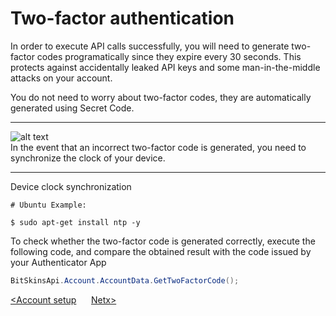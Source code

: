 # Two-factor authentication

In order to execute API calls successfully, you will need to generate two-factor codes programatically since they expire every 30 seconds. This protects against accidentally leaked API keys and some man-in-the-middle attacks on your account.

You do not need to worry about two-factor codes, they are automatically generated using Secret Code.

***
![alt text](https://img.icons8.com/color/48/000000/error.png "Warning icon")\
In the event that an incorrect two-factor code is generated, you need to synchronize the clock of your device.
***

Device clock synchronization

```text
# Ubuntu Example:

$ sudo apt-get install ntp -y
```

To check whether the two-factor code is generated correctly, execute the following code, and compare the obtained result with the code issued by your Authenticator App

```csharp
BitSkinsApi.Account.AccountData.GetTwoFactorCode();
```

[<Account setup](https://github.com/Captious99/BitSkinsApi/blob/master/docs/eng/account/account_setup.md) &nbsp;&nbsp;&nbsp;&nbsp; [Netx>](https://github.com/Captious99/BitSkinsApi/blob/master/docs/eng/account/two_factor_authentication.md)